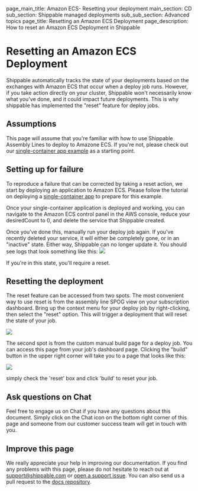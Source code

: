 page_main_title: Amazon ECS- Resetting your deployment
main_section: CD
sub_section: Shippable managed deployments
sub_sub_section: Advanced topics
page_title: Resetting an Amazon ECS Deployment
page_description: How to reset an Amazon ECS Deployment in Shippable

# Resetting an Amazon ECS Deployment

Shippable automatically tracks the state of your deployments based on the exchanges with Amazon ECS that occur when a deploy job runs.  However, if you take action directly on your cluster, Shippable won't necessarily know what you've done, and it could impact future deployments.  This is why shippable has implemented the "reset" feature for deploy jobs.

## Assumptions
This page will assume that you're familiar with how to use Shippable Assembly Lines to deploy to Amazone ECS.  If you're not, please check out our [single-container app example](amazon-ecs) as a starting point.

## Setting up for failure

To reproduce a failure that can be corrected by taking a reset action, we start by deploying an application to Amazon ECS.  Please follow the tutorial on deploying a [single-container app](amazon-ecs) to prepare for this example.

Once your single-container application is deployed and working, you can navigate to the Amazon ECS control panel in the AWS console, reduce your desiredCount to 0, and delete the service that Shippable created.

Once you've done this, manually run your deploy job again. If you've recently deleted your service, it will either be completely gone, or in an "inactive" state. Either way, Shippable can no longer update it.  You should see logs that look something like this:
<img src="/images/deploy/amazon-ecs/resetDeployJobConsole.png"/>

If you're in this state, you'll require a reset.

## Resetting the deployment


The reset feature can be accessed from two spots.  The most convenient way to use reset is from the assembly line SPOG view on your subscription dashboard.  Bring up the context menu for your deploy job by right-clicking, then select the "reset" option.  This will trigger a deployment that will reset the state of your job.

<img src="/images/deploy/amazon-ecs/resetDeployJob.png"/>

The second spot is from the custom manual build page for a deploy job.  You can access this page from your job's dashboard page.  Clicking the "build" button in the upper right corner will take you to a page that looks like this:

<img src="/images/deploy/amazon-ecs/resetDeployJob2.png"/>

simply check the 'reset' box and click 'build' to reset your job.


## Ask questions on Chat

Feel free to engage us on Chat if you have any questions about this document. Simply click on the Chat icon on the bottom right corner of this page and someone from our customer success team will get in touch with you.

## Improve this page

We really appreciate your help in improving our documentation. If you find any problems with this page, please do not hesitate to reach out at [support@shippable.com](mailto:support@shippable.com) or [open a support issue](https://www.github.com/Shippable/support/issues). You can also send us a pull request to the [docs repository](https://www.github.com/Shippable/docs).
